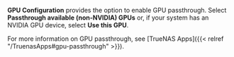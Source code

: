 &NewLine;

**GPU Configuration** provides the option to enable GPU passthrough. Select **Passthrough available (non-NVIDIA) GPUs** or, if your system has an NVIDIA GPU device, select **Use this GPU**.

For more information on GPU passthrough, see [TrueNAS Apps]({{< relref "/TruenasApps#gpu-passthrough" >}}).